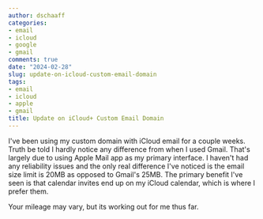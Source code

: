 ```yaml
---
author: dschaaff
categories:
- email
- icloud
- google
- gmail
comments: true
date: "2024-02-28"
slug: update-on-icloud-custom-email-domain
tags:
- email
- icloud
- apple
- gmail
title: Update on iCloud+ Custom Email Domain
---
```


I've been using my custom domain with iCloud email for a couple weeks. Truth be
told I hardly notice any difference from when I used Gmail. That's largely due
to using Apple Mail app as my primary interface. I haven't had any reliability
issues and the only real difference I've noticed is the email size limit is
20MB as opposed to Gmail's 25MB. The primary benefit I've seen is that
calendar invites end up on my iCloud calendar, which is where I prefer them.

Your mileage may vary, but its working out for me thus far.
